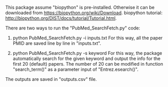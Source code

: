 This package assume "biopython" is pre-installed. Otherwise it can be downloaded from https://biopython.org/wiki/Download.
biopython tutorial: http://biopython.org/DIST/docs/tutorial/Tutorial.html.

There are two ways to run the "PubMed_SearchFetch.py" code:

1. python PubMed_SearchFetch.py -i inputs.txt
For this way, all the paper PMID are saved line by line in "inputs.txt".

2. python PubMed_SearchFetch.py -s keyword
For this way, the package automatically search for the given keyword and output the info for the first 20 (default) papers.
The number of 20 can be modified in function "search_term()" as a parameter input of "Entrez.esearch()".

The outputs are saved in "outputs.csv" file.
